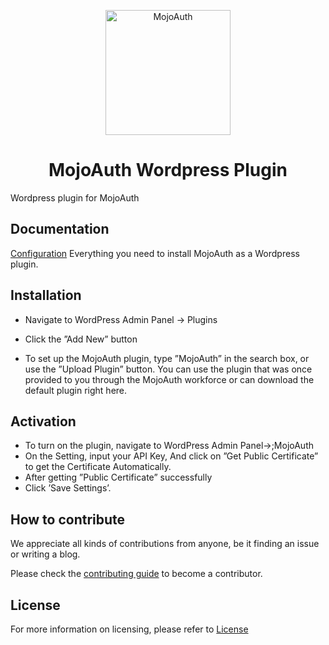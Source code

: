 <p align="center">
  <a href="https://www.mojoauth.com">
    <img alt="MojoAuth" src="https://mojoauth.com/assets/images/logo.svg" width="200" />
  </a>
</p>

<h1 align="center">
  MojoAuth Wordpress Plugin
</h1>
Wordpress plugin for MojoAuth

## Documentation 

[Configuration](https://mojoauth.com/docs) Everything you need to install MojoAuth as a Wordpress plugin.

## Installation
- Navigate to WordPress Admin Panel -> Plugins

- Click the ”Add New” button

- To set up the MojoAuth plugin, type ”MojoAuth” in the search box, or use the ”Upload Plugin” button. You can use the plugin that was once provided to you through the MojoAuth workforce or can download the default plugin right here.

## Activation
- To turn on the plugin, navigate to WordPress Admin Panel->;MojoAuth
- On the Setting, input your API Key, And click on ”Get Public Certificate” to get the Certificate Automatically.
- After getting ”Public Certificate” successfully
- Click ’Save Settings’.

## How to contribute

We appreciate all kinds of contributions from anyone, be it finding an issue or writing a blog.

Please check the [contributing guide](CONTRIBUTING.md) to become a contributor.

## License

For more information on licensing, please refer to [License](https://github.com/LoginRadius/engineering-portal/blob/master/LICENSE)
